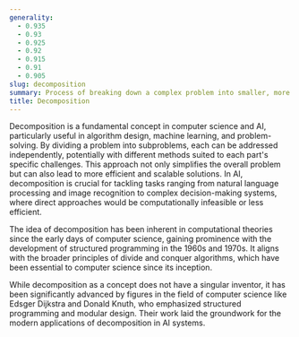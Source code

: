 ```yaml
---
generality:
  - 0.935
  - 0.93
  - 0.925
  - 0.92
  - 0.915
  - 0.91
  - 0.905
slug: decomposition
summary: Process of breaking down a complex problem into smaller, more manageable parts that can be solved individually.
title: Decomposition
---
```


Decomposition is a fundamental concept in computer science and AI, particularly useful in algorithm design, machine learning, and problem-solving. By dividing a problem into subproblems, each can be addressed independently, potentially with different methods suited to each part's specific challenges. This approach not only simplifies the overall problem but can also lead to more efficient and scalable solutions. In AI, decomposition is crucial for tackling tasks ranging from natural language processing and image recognition to complex decision-making systems, where direct approaches would be computationally infeasible or less efficient.

The idea of decomposition has been inherent in computational theories since the early days of computer science, gaining prominence with the development of structured programming in the 1960s and 1970s. It aligns with the broader principles of divide and conquer algorithms, which have been essential to computer science since its inception.

While decomposition as a concept does not have a singular inventor, it has been significantly advanced by figures in the field of computer science like Edsger Dijkstra and Donald Knuth, who emphasized structured programming and modular design. Their work laid the groundwork for the modern applications of decomposition in AI systems.
